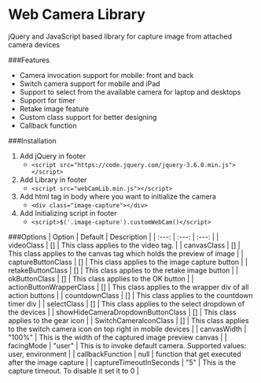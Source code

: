 # Web Camera Library
jQuery and JavaScript based library for capture image from attached camera devices

###Features
* Camera invocation support for mobile: front and back
* Switch camera support for mobile and iPad 
* Support to select from the available camera for laptop and desktops
* Support for timer
* Retake image feature
* Custom class support for better designing
* Callback function

###Installation
1. Add jQuery in footer
    * `<script src="https://code.jquery.com/jquery-3.6.0.min.js"></script>`
2. Add Library in footer
    * `<script src="webCamLib.min.js"></script>`
3. Add html tag in body where you want to initialize the camera
    * `<div class="image-capture"></div>`
4. Add Initializing script in footer
    * `<script>$('.image-capture').customWebCam()</script>`
    
###Options
| Option | Default | Description |
| :---: | :---: | :---: |
| videoClass | [] | This class applies to the video tag. |
| canvasClass | [] | This class applies to the canvas tag which holds the preview of image |
| captureButtonClass | [] | This class applies to the image capture button |
| retakeButtonClass | [] | This class applies to the retake image button |
| okButtonClass | [] | This class applies to the OK button |
| actionButtonWrapperClass | [] | This class applies to the wrapper div of all action buttons |
| countdownClass | [] | This class applies to the countdown timer div |
| selectClass | [] | This class applies to the select dropdown of the devices |
| showHideCameraDropdownButtonClass | [] | This class applies to the gear icon |
| SwitchCameraIconClass | [] | This class applies to the switch camera icon on top right in mobile devices |
| canvasWidth | "100%" | This is the width of the captured image preview canvas |
| facingMode | "user" | This is to invoke default camera. Supported values: user, environment |
| callbackFunction | null | function that get executed after the image capture |
| captureTimeoutInSeconds | "5" | This is the capture timeout. To disable it set it to 0 |